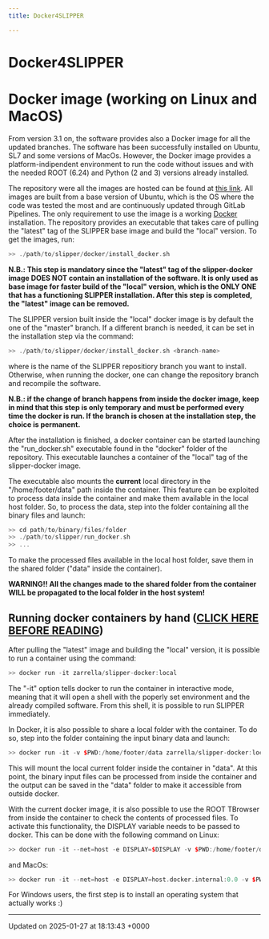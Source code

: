 ```yaml
---
title: Docker4SLIPPER

---
```


# Docker4SLIPPER




# Docker image (working on Linux and MacOS)

From version 3.1 on, the software provides also a Docker image for all the updated branches. The software has been successfully installed on Ubuntu, SL7 and some versions of MacOs. However, the Docker image provides a platform-indipendent environment to run the code without issues and with the needed ROOT (6.24) and Python (2 and 3) versions already installed.

The repository were all the images are hosted can be found at [this link](https://hub.docker.com/repository/docker/zarrella/slipper-docker). All images are built from a base version of Ubuntu, which is the OS where the code was tested the most and are continuously updated through GitLab Pipelines. The only requirement to use the image is a working [Docker](https://docs.docker.com/get-docker/) installation. The repository provides an executable that takes care of pulling the "latest" tag of the SLIPPER base image and build the "local" version. To get the images, run:



```cpp
>> ./path/to/slipper/docker/install_docker.sh
```

**N.B.: This step is mandatory since the "latest" tag of the slipper-docker image DOES NOT contain an installation of the software. It is only used as base image for faster build of the "local" version, which is the ONLY ONE that has a functioning SLIPPER installation. After this step is completed, the "latest" image can be removed.**

The SLIPPER version built inside the "local" docker image is by default the one of the "master" branch. If a different branch is needed, it can be set in the installation step via the command: 

```cpp
>> ./path/to/slipper/docker/install_docker.sh <branch-name>
```

where <branch-name> is the name of the SLIPPER repositiory branch you want to install. Otherwise, when running the docker, one can change the repository branch and recompile the software.

**N.B.: if the change of branch happens from inside the docker image, keep in mind that this step is only temporary and must be performed every time the docker is run. If the branch is chosen at the installation step, the choice is permanent.**

After the installation is finished, a docker container can be started launching the "run_docker.sh" executable found in the "docker" folder of the repository. This executable launches a container of the "local" tag of the slipper-docker image.

The executable also mounts the **current** local directory in the "/home/footer/data" path inside the container. This feature can be exploited to process data inside the container and make them available in the local host folder. So, to process the data, step into the folder containing all the binary files and launch:



```cpp
>> cd path/to/binary/files/folder
>> ./path/to/slipper/run_docker.sh
>> ...
```

To make the processed files available in the local host folder, save them in the shared folder ("data" inside the container).

**WARNING!! All the changes made to the shared folder from the container WILL be propagated to the local folder in the host system!**


## Running docker containers by hand (<a href="https://tenor.com/view/donald-trump-responsibility-i-dont-take-any-responsibility-at-all-no-responsibility-usa-president-gif-16623875">CLICK HERE BEFORE READING</a>)

After pulling the "latest" image and building the "local" version, it is possible to run a container using the command:



```cpp
>> docker run -it zarrella/slipper-docker:local
```

The "-it" option tells docker to run the container in interactive mode, meaning that it will open a shell with the poperly set environment and the already compiled software. From this shell, it is possible to run SLIPPER immediately.

In Docker, it is also possible to share a local folder with the container. To do so, step into the folder containing the input binary data and launch:



```cpp
>> docker run -it -v $PWD:/home/footer/data zarrella/slipper-docker:local
```

This will mount the local current folder inside the container in "data". At this point, the binary input files can be processed from inside the container and the output can be saved in the "data" folder to make it accessible from outside docker.

With the current docker image, it is also possible to use the ROOT TBrowser from inside the container to check the contents of processed files. To activate this functionality, the DISPLAY variable needs to be passed to docker. This can be done with the following command on Linux:



```cpp
>> docker run -it --net=host -e DISPLAY=$DISPLAY -v $PWD:/home/footer/data zarrella/slipper-docker:local
```

and MacOs:



```cpp
>> docker run -it --net=host -e DISPLAY=host.docker.internal:0.0 -v $PWD:/home/footer/data zarrella/slipper-docker:local
```

For Windows users, the first step is to install an operating system that actually works :) 

-------------------------------

Updated on 2025-01-27 at 18:13:43 +0000
